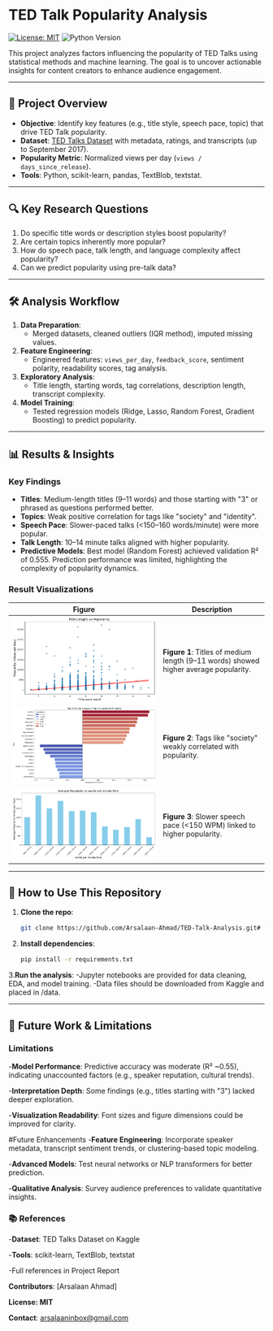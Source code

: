 # TED Talk Popularity Analysis

[![License: MIT](https://img.shields.io/badge/License-MIT-yellow.svg)](https://opensource.org/licenses/MIT)
![Python Version](https://img.shields.io/badge/python-3.8%2B-blue)

This project analyzes factors influencing the popularity of TED Talks using statistical methods and machine learning. The goal is to uncover actionable insights for content creators to enhance audience engagement.

---

## 📌 Project Overview
- **Objective**: Identify key features (e.g., title style, speech pace, topic) that drive TED Talk popularity.
- **Dataset**: [TED Talks Dataset](https://www.kaggle.com/datasets/rounakbanik/ted-talks) with metadata, ratings, and transcripts (up to September 2017).
- **Popularity Metric**: Normalized views per day (`views / days_since_release`).
- **Tools**: Python, scikit-learn, pandas, TextBlob, textstat.

---

## 🔍 Key Research Questions
1. Do specific title words or description styles boost popularity?
2. Are certain topics inherently more popular?
3. How do speech pace, talk length, and language complexity affect popularity?
4. Can we predict popularity using pre-talk data?

---

## 🛠️ Analysis Workflow
1. **Data Preparation**:  
   - Merged datasets, cleaned outliers (IQR method), imputed missing values.
2. **Feature Engineering**:  
   - Engineered features: `views_per_day`, `feedback_score`, sentiment polarity, readability scores, tag analysis.
3. **Exploratory Analysis**:  
   - Title length, starting words, tag correlations, description length, transcript complexity.
4. **Model Training**:  
   - Tested regression models (Ridge, Lasso, Random Forest, Gradient Boosting) to predict popularity.

---

## 📊 Results & Insights
### Key Findings
- **Titles**: Medium-length titles (9–11 words) and those starting with "3" or phrased as questions performed better.
- **Topics**: Weak positive correlation for tags like "society" and "identity".
- **Speech Pace**: Slower-paced talks (<150–160 words/minute) were more popular.
- **Talk Length**: 10–14 minute talks aligned with higher popularity.
- **Predictive Models**: Best model (Random Forest) achieved validation R² of 0.555. Prediction performance was limited, highlighting the complexity of popularity dynamics.

### Result Visualizations
| Figure | Description |
|--------|-------------|
| ![Title Length vs Popularity](results/fig1.png) | **Figure 1**: Titles of medium length (9–11 words) showed higher average popularity. |
| ![Tag Correlation](results/fig2.png) | **Figure 2**: Tags like "society" weakly correlated with popularity. |
| ![Speech Pace Impact](results/fig3.png) | **Figure 3**: Slower speech pace (<150 WPM) linked to higher popularity. |

---

## 📂 How to Use This Repository
1. **Clone the repo**:
   ```bash
   git clone https://github.com/Arsalaan-Ahmad/TED-Talk-Analysis.git# TED Talk Popularity Analysis

2. **Install dependencies**:
   ```bash
   pip install -r requirements.txt

3.**Run the analysis**:
  -Jupyter notebooks are provided for data cleaning, EDA, and model training.
  -Data files should be downloaded from Kaggle and placed in /data.

---

## 🔮 Future Work & Limitations

### Limitations
-**Model Performance**: Predictive accuracy was moderate (R² ~0.55), indicating unaccounted factors (e.g., speaker reputation, cultural trends).

-**Interpretation Depth**: Some findings (e.g., titles starting with "3") lacked deeper exploration.

-**Visualization Readability**: Font sizes and figure dimensions could be improved for clarity.

#Future Enhancements
-**Feature Engineering**: Incorporate speaker metadata, transcript sentiment trends, or clustering-based topic modeling.

-**Advanced Models**: Test neural networks or NLP transformers for better prediction.

-**Qualitative Analysis**: Survey audience preferences to validate quantitative insights.

### 📚 References

-**Dataset**: TED Talks Dataset on Kaggle

-**Tools**: scikit-learn, TextBlob, textstat

-Full references in Project Report

**Contributors**: [Arsalaan Ahmad]

**License: MIT**

**Contact**: arsalaaninbox@gmail.com
   


